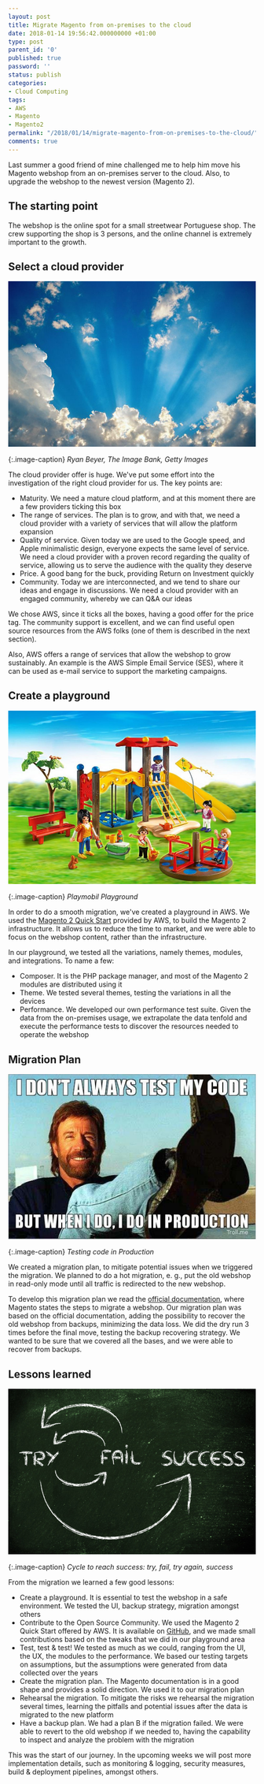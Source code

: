 ```yaml
---
layout: post
title: Migrate Magento from on-premises to the cloud
date: 2018-01-14 19:56:42.000000000 +01:00
type: post
parent_id: '0'
published: true
password: ''
status: publish
categories:
- Cloud Computing
tags:
- AWS
- Magento
- Magento2
permalink: "/2018/01/14/migrate-magento-from-on-premises-to-the-cloud/"
comments: true
---
```

Last summer a good friend of mine challenged me to help him move his Magento webshop from an on-premises server to the cloud. Also, to upgrade the webshop to the newest version (Magento 2).

The starting point
------------------

The webshop is the online spot for a small streetwear Portuguese shop. The crew supporting the shop is 3 persons, and the online channel is extremely important to the growth.

Select a cloud provider
-----------------------

![Clouds. Clouds everywhere!](/images/assets/gettyimages-482252-001-570a81d93df78c7d9edc0d78.jpg)

{:.image-caption}
*Ryan Beyer, The Image Bank, Getty Images*

The cloud provider offer is huge. We've put some effort into the investigation of the right cloud provider for us. The key points are:

*   Maturity. We need a mature cloud platform, and at this moment there are a few providers ticking this box
*   The range of services. The plan is to grow, and with that, we need a cloud provider with a variety of services that will allow the platform expansion
*   Quality of service. Given today we are used to the Google speed, and Apple minimalistic design, everyone expects the same level of service. We need a cloud provider with a proven record regarding the quality of service, allowing us to serve the audience with the quality they deserve
*   Price. A good bang for the buck, providing Return on Investment quickly
*   Community. Today we are interconnected, and we tend to share our ideas and engage in discussions. We need a cloud provider with an engaged community, whereby we can Q&A our ideas

We chose AWS, since it ticks all the boxes, having a good offer for the price tag. The community support is excellent, and we can find useful open source resources from the AWS folks (one of them is described in the next section).

Also, AWS offers a range of services that allow the webshop to grow sustainably. An example is the AWS Simple Email Service (SES), where it can be used as e-mail service to support the marketing campaigns.

Create a playground
-------------------

![Create a playground](/images/assets/5612_product_detail.jpeg)

{:.image-caption}
*Playmobil Playground*

In order to do a smooth migration, we've created a playground in AWS. We used the [Magento 2 Quick Start](https://docs.aws.amazon.com/quickstart/latest/magento/welcome.html) provided by AWS, to build the Magento 2 infrastructure. It allows us to reduce the time to market, and we were able to focus on the webshop content, rather than the infrastructure.

In our playground, we tested all the variations, namely themes, modules, and integrations. To name a few:

*   Composer. It is the PHP package manager, and most of the Magento 2 modules are distributed using it
*   Theme. We tested several themes, testing the variations in all the devices
*   Performance. We developed our own performance test suite. Given the data from the on-premises usage, we extrapolate the data tenfold and execute the performance tests to discover the resources needed to operate the webshop

Migration Plan
--------------

![Testing code in Production!](/images/assets/0hsfnsw.jpg)

{:.image-caption}
*Testing code in Production*

We created a migration plan, to mitigate potential issues when we triggered the migration. We planned to do a hot migration, e. g., put the old webshop in read-only mode until all traffic is redirected to the new webshop.

To develop this migration plan we read the [official documentation](http://devdocs.magento.com/guides/v2.0/migration/migration-plan.html), where Magento states the steps to migrate a webshop. Our migration plan was based on the official documentation, adding the possibility to recover the old webshop from backups, minimizing the data loss. We did the dry run 3 times before the final move, testing the backup recovering strategy. We wanted to be sure that we covered all the bases, and we were able to recover from backups.

Lessons learned
---------------

![Phil McKinney Blog](/images/assets/adobestock_87364193-760x507.jpeg)

{:.image-caption}
*Cycle to reach success: try, fail, try again, success*

From the migration we learned a few good lessons:

*   Create a playground. It is essential to test the webshop in a safe environment. We tested the UI, backup strategy, migration amongst others
*   Contribute to the Open Source Community. We used the Magento 2 Quick Start offered by AWS. It is available on [GitHub](https://github.com/aws-quickstart/quickstart-magento), and we made small contributions based on the tweaks that we did in our playground area
*   Test, test & test! We tested as much as we could, ranging from the UI, the UX, the modules to the performance. We based our testing targets on assumptions, but the assumptions were generated from data collected over the years
*   Create the migration plan. The Magento documentation is in a good shape and provides a solid direction. We used it to our migration plan
*   Rehearsal the migration. To mitigate the risks we rehearsal the migration several times, learning the pitfalls and potential issues after the data is migrated to the new platform
*   Have a backup plan. We had a plan B if the migration failed. We were able to revert to the old webshop if we needed to, having the capability to inspect and analyze the problem with the migration

This was the start of our journey. In the upcoming weeks we will post more implementation details, such as monitoring & logging, security measures, build & deployment pipelines, amongst others.
